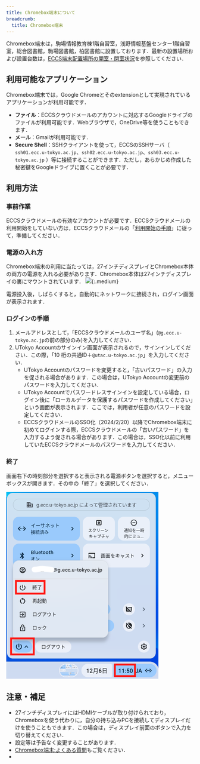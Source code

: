 ```yaml
---
title: Chromebox端末について
breadcrumb:
  title: Chromebox端末
---
```


Chromebox端末は，駒場情報教育棟1階自習室，浅野情報基盤センター1階自習室，総合図書館，駒場図書館，柏図書館に設置しております．最新の設置場所および設置台数は，[ECCS端末配置場所の開室・閉室状況](/eccs/overview/facilities#location_and_business_hours)を参照してください．

## 利用可能なアプリケーション
Chromebox端末では，Google Chromeとそのextensionとして実現されているアプリケーションが利用可能です．

* **ファイル**：ECCSクラウドメールのアカウントに対応するGoogleドライブのファイルが利用可能です．Webブラウザで，OneDrive等を使うこともできます．
* **メール**：Gmailが利用可能です．
* **Secure Shell**：SSHクライアントを使って，ECCSのSSHサーバ（ `ssh01.ecc.u-tokyo.ac.jp`、`ssh02.ecc.u-tokyo.ac.jp`、`ssh03.ecc.u-tokyo.ac.jp` ）等に接続することができます．ただし，あらかじめ作成した秘密鍵をGoogleドライブに置くことが必要です．

## 利用方法

### 事前作業
ECCSクラウドメールの有効なアカウントが必要です．ECCSクラウドメールの利用開始をしていない方は，ECCSクラウドメールの「[利用開始の手順](/google/#initial-setup)」に従って，準備してください．

### 電源の入れ方
Chromebox端末の利用に当たっては，27インチディスプレイとChromebox本体の両方の電源を入れる必要があります．Chromebox本体は27インチディスプレイの裏にマウントされています．
![](power-switch.png){:.medium}

電源投入後，しばらくすると，自動的にネットワークに接続され，ログイン画面が表示されます．

### ログインの手順

1. メールアドレスとして，「ECCSクラウドメールのユーザ名」(`@g.ecc.u-tokyo.ac.jp`の前の部分のみ)を入力してください．
2. UTokyo Accountのサインイン画面が表示されるので，サインインしてください．この際，「10 桁の共通ID＋`@utac.u-tokyo.ac.jp`」を入力してください．
   - UTokyo Accountのパスワードを変更すると，「古いパスワード」の入力を促される場合があります．この場合は，UTokyo Accountの変更前のパスワードを入力してください．
   - UTokyo Accountでパスワードレスサインインを設定している場合，ログイン後に「ローカルデータを保護するパスワードを作成してください」という画面が表示されます．ここでは，利用者が任意のパスワードを設定してください．
   - ECCSクラウドメールのSSO化（2024/2/20）以降でChromebox端末に初めてログインする際，ECCSクラウドメールの「古いパスワード」を入力するよう促される場合があります．この場合は，SSO化以前に利用していたECCSクラウドメールのパスワードを入力してください．

### 終了
画面右下の時刻部分を選択すると表示される電源ボタンを選択すると，メニューボックスが開きます．その中の「終了」を選択してください．

![](shutdown.png)

## 注意・補足

* 27インチディスプレイにはHDMIケーブルが取り付けられており，Chromeboxを使う代わりに，自分の持ち込みPCを接続してディスプレイだけを使うこともできます．この場合は，ディスプレイ前面のボタンで入力を切り替えてください．　
* 設定等は予告なく変更することがあります．
* [Chromebox端末:よくある質問](https://www.ecc.u-tokyo.ac.jp/chromeos/faq.html)もご覧ください．
* 
